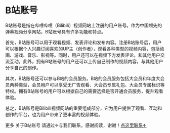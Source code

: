 # B站账号

B站账号是指在哔哩哔哩（Bilibili）视频网站上注册的用户账号。作为中国领先的弹幕视频分享网站，B站账号具有许多功能和特点。

首先，B站账号可以用于观看视频、发表评论和发布内容。注册B站账号后，用户可以根据个人兴趣订阅喜欢的UP主（创作者），观看各种类型的视频内容，包括动画、游戏、音乐、影视等。同时，用户还可以在视频下方发表评论，和其他用户交流互动。此外，拥有B站账号的用户还可以上传自己制作的视频内容，与其他用户分享自己的创作。

其次，B站账号还可以参与B站的会员服务。B站的会员服务包括大会员和年度大会员两种类型，会员用户可以享受无广告观看、大会员专属礼包、大会员专属标识等特权。拥有B站账号的用户可以根据自己的需要选择是否开通会员服务，提升观看体验。

总之，B站账号是Bilibili视频网站的重要组成部分，它为用户提供了观看、互动和创作的平台，也为用户带来了更丰富的视频体验。

更多 关于B站账号 请通过✈与我们联系，感谢阅读，谢谢！[点这里联系✈](https://jiema.k02.cc)